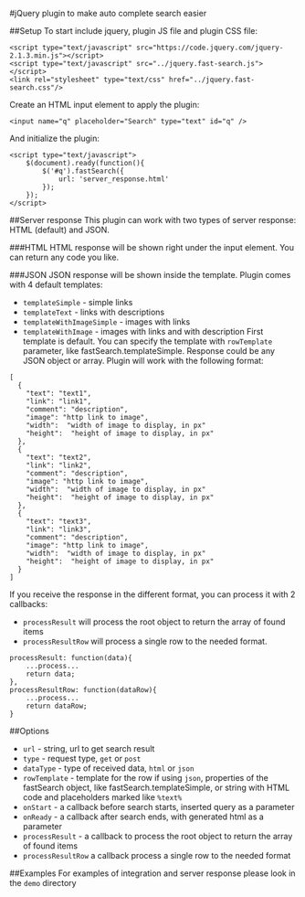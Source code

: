 #jQuery plugin to make auto complete search easier


##Setup
To start include jquery, plugin JS file and plugin CSS file:
```
<script type="text/javascript" src="https://code.jquery.com/jquery-2.1.3.min.js"></script>
<script type="text/javascript" src="../jquery.fast-search.js"></script>
<link rel="stylesheet" type="text/css" href="../jquery.fast-search.css"/>
```
Create an HTML input element to apply the plugin:
```
<input name="q" placeholder="Search" type="text" id="q" />
```
And initialize the plugin:
```
<script type="text/javascript">
	$(document).ready(function(){
		$('#q').fastSearch({
			url: 'server_response.html'
		});
	});
</script>
```

##Server response
This plugin can work with two types of server response: HTML (default) and JSON.

###HTML
HTML response will be shown right under the input element. You can return any code you like.

###JSON
JSON response will be shown inside the template. Plugin comes with 4 default templates:
* `templateSimple` - simple links
* `templateText` - links with descriptions
* `templateWithImageSimple` - images with links
* `templateWithImage` - images with links and with description
First template is default. You can specify the template with `rowTemplate` parameter, like fastSearch.templateSimple.
Response could be any JSON object or array. Plugin will work with the following format:
```
[
  {
    "text": "text1",
    "link": "link1",
    "comment": "description",
    "image": "http link to image",
    "width":  "width of image to display, in px"
    "height":  "height of image to display, in px"
  },
  {
    "text": "text2",
    "link": "link2",
	"comment": "description",
	"image": "http link to image",
	"width":  "width of image to display, in px"
	"height":  "height of image to display, in px"
  },
  {
    "text": "text3",
    "link": "link3",
	"comment": "description",
	"image": "http link to image",
	"width":  "width of image to display, in px"
	"height":  "height of image to display, in px"
  }
]
```
If you receive the response in the different format, you can process it with 2 callbacks:
* `processResult` will process the root object to return the array of found items
* `processResultRow` will process a single row to the needed format.
```
processResult: function(data){
	...process...
	return data;
},
processResultRow: function(dataRow){
	...process...
	return dataRow;
}
```


##Options
* `url` - string, url to get search result
* `type` - request type, `get` or `post`
* `dataType` - type of received data, `html` or `json`
* `rowTemplate` - template for the row if using `json`, properties of the fastSearch object, like fastSearch.templateSimple, or string with HTML code and placeholders marked like `%text%`
* `onStart` - a callback before search starts, inserted query as a parameter
* `onReady` - a callback after search ends, with generated html as a parameter
* `processResult` - a callback to process the root object to return the array of found items
* `processResultRow` a callback process a single row to the needed format


##Examples
For examples of integration and server response please look in the `demo` directory   